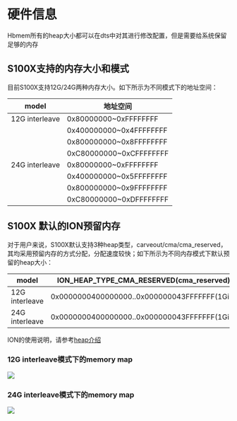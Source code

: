# 硬件信息

Hbmem所有的heap大小都可以在dts中对其进行修改配置，但是需要给系统保留足够的内存

## S100X支持的内存大小和模式

目前S100X支持12G/24G两种内存大小。如下所示为不同模式下的地址空间：

| model             | 地址空间                                      |
|-------------------|---------------------------------------------|
| 12G interleave    | 0x80000000~0xFFFFFFFF                       |
|                   | 0x400000000~0x4FFFFFFFF                     |
|                   | 0x800000000~0x8FFFFFFFF                     |
|                   | 0xC80000000~0xCFFFFFFFF                     |
| 24G interleave    | 0x80000000~0xFFFFFFFF                       |
|                   | 0x400000000~0x5FFFFFFFF                     |
|                   | 0x800000000~0x9FFFFFFFF                     |
|                   | 0xC80000000~0xDFFFFFFFF                     |

## S100X 默认的ION预留内存

对于用户来说，S100X默认支持3种heap类型，carveout/cma/cma_reserved，其均采用预留内存的方式分配，分配速度较快；如下所示为不同内存模式下默认预留的heap大小：

| model             | ION_HEAP_TYPE_CMA_RESERVED(cma_reserved)     | ION_HEAP_TYPE_CARVEOUT(carveout)            | ION_HEAP_TYPE_DMA(cma)                     |
|-------------------|----------------------------------------------|---------------------------------------------|--------------------------------------------|
| 12G interleave    | 0x0000000400000000..0x000000043FFFFFFF(1GiB)  | 0x0000000440000000..0x000000045FFFFFFF(512MiB)  | 0x0000000460000000..0x000000047FFFFFFF(512MiB)  |
| 24G interleave    | 0x0000000400000000..0x000000043FFFFFFF(1GiB)  | 0x0000000440000000..0x000000045FFFFFFF(512MiB)  | 0x0000000460000000..0x000000047FFFFFFF(512MiB)  |

ION的使用说明，请参考[heap介绍](./03_s100_hbmem_software.md#heap介绍)

### 12G interleave模式下的memory map

![](https://rdk-doc.oss-cn-beijing.aliyuncs.com/doc/img/07_Advanced_development/02_linux_development/driver_development_s100/hbmem/02_12G_interleve_memory_layout.png)

### 24G interleave模式下的memory map

![](https://rdk-doc.oss-cn-beijing.aliyuncs.com/doc/img/07_Advanced_development/02_linux_development/driver_development_s100/hbmem/02_24G_interleve_memory_layout.png)
